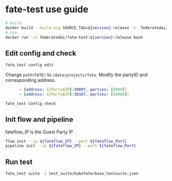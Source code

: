 # fate-test use guide

```bash
# build
docker build --build-arg SOURCE_TAG=${version}-release -t  federatedai/fate-test:${version}-release .
# run
docker run -it federatedai/fate-test:${version}-release bash
```

## Edit config and check

```bash
fate_test config edit
```

Change  `path(FATE)` to `/data/projects/fate`.
Modify the partyID and corresponding address.

```yaml
      - {address: ${PartyAIP}:30097, parties: [9999]}
      - {address: ${PartyBIP}:30107, parties: [10000]}
```

```bash
fate_test config check
```

## Init flow and pipeline

fateflow_IP is the Guest Party IP

```bash
flow init --ip ${fateflow_IP} --port ${fateflow_Port}
pipeline init --ip ${fateflow_IP} --port ${fateflow_Port}
```

## Run test

```bash
fate_test suite -i test_suite/kubefate/base_testsuite.json
```

